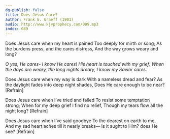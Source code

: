 ```yaml
---
dg-publish: false
title: Does Jesus Care?
author: Frank E. Graeff (1901)
audio: http://www.kjvprophecy.com/089.mp3
index: 089
---
```


Does Jesus care when my heart is pained
Too deeply for mirth or song;
As the burdens press, and the cares distress,
And the way grows weary and long?

*O yes, He cares- I know He cares!
His heart is touched with my grief;
When the days are weary, the long nights dreary,
I know my Savior cares.*

Does Jesus care when my way is dark
With a nameless dread and fear?
As the daylight fades into deep night shades,
Does He care enough to be near? [Refrain]

Does Jesus care when I’ve tried and failed
To resist some temptation strong;
When for my deep grief I find no relief,
Though my tears flow all the night long? [Refrain]

Does Jesus care when I’ve said goodbye
To the dearest on earth to me,
And my sad heart aches till it nearly breaks—
Is it aught to Him? does He see? [Refrain]